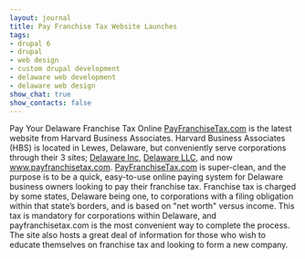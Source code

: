 ```yaml
---
layout: journal
title: Pay Franchise Tax Website Launches
tags: 
- drupal 6
- drupal
- web design
- custom drupal development
- delaware web development
- delaware web design
show_chat: true
show_contacts: false
---
```


Pay Your Delaware Franchise Tax Online <a href="http://www.payfranchisetax.com" target="_blank">PayFranchiseTax.com</a> is the latest website from Harvard Business Associates. Harvard Business Associates (HBS) is located in Lewes, Delaware, but conveniently serve corporations through their 3 sites; <a href="http://www.delawareinc.com" target="_blank">Delaware Inc</a>, <a href="http://www.delawarellc.com" target="_blank">Delaware LLC</a>, and now <a href="http://www.payfranchisetax.com" target="_blank">www.payfranchisetax.com</a>. <a href="http://www.payfranchisetax.com" target="_blank">PayFranchiseTax.com</a> is super-clean, and the purpose is to be a quick, easy-to-use online paying system for Delaware business owners looking to pay their franchise tax. Franchise tax is charged by some states, Delaware being one, to corporations with a filing obligation within that state’s borders, and is based on "net worth" versus income. This tax is mandatory for corporations within Delaware, and payfranchisetax.com is the most convenient way to complete the process. The site also hosts a great deal of information for those who wish to educate themselves on franchise tax and looking to form a new company.